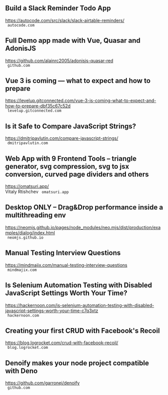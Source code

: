 ## Build a Slack Reminder Todo App  
https://autocode.com/src/slack/slack-airtable-reminders/  
 ` autocode.com`
  

## Full Demo app made with Vue, Quasar and AdonisJS  
https://github.com/alainrc2005/adonisjs-quasar-red  
 ` github.com`
  

## Vue 3 is coming — what to expect and how to prepare  
https://levelup.gitconnected.com/vue-3-is-coming-what-to-expect-and-how-to-prepare-dbf35c67c52d  
 ` levelup.gitconnected.com`
  

## Is it Safe to Compare JavaScript Strings?  
https://dmitripavlutin.com/compare-javascript-strings/  
 ` dmitripavlutin.com`
  

## Web App with 9 Frontend Tools – triangle generator, svg compression, svg to jsx conversion, curved page dividers and others  
https://omatsuri.app/  
Vitaly Rtishchev ` omatsuri.app`
  

## Desktop ONLY – Drag&Drop performance inside a multithreading env  
https://neomjs.github.io/pages/node_modules/neo.mjs/dist/production/examples/dialog/index.html  
 ` neomjs.github.io`
  

## Manual Testing Interview Questions  
https://mindmajix.com/manual-testing-interview-questions  
 ` mindmajix.com`
  

## Is Selenium Automation Testing with Disabled JavaScript Settings Worth Your Time?  
https://hackernoon.com/is-selenium-automation-testing-with-disabled-javascript-settings-worth-your-time-c7q3xtz  
 ` hackernoon.com`
  

## Creating your first CRUD with Facebook's Recoil  
https://blog.logrocket.com/crud-with-facebook-recoil/  
 ` blog.logrocket.com`
  

## Denoify makes your node project compatible with Deno  
https://github.com/garronej/denoify  
 ` github.com`
  

